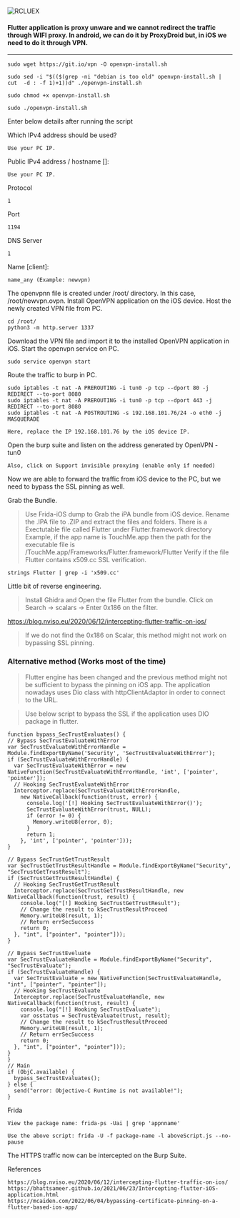 ![RCLUEX](https://github.com/RClueX/Mobile-App-Security/assets/110445358/4f71ef57-b391-48bb-9449-22396e066d5e)



#### Flutter application is proxy unware and we cannot redirect the traffic through WIFI proxy. In android, we can do it by ProxyDroid but, in iOS we need to do it through VPN.

----


```
sudo wget https://git.io/vpn -O openvpn-install.sh
```
```
sudo sed -i "$(($(grep -ni "debian is too old" openvpn-install.sh | cut  -d : -f 1)+1))d" ./openvpn-install.sh
```
```
sudo chmod +x openvpn-install.sh
```
```
sudo ./openvpn-install.sh
```

Enter below details after running the script

Which IPv4 address should be used?

    Use your PC IP.

Public IPv4 address / hostname []:

    Use your PC IP.

Protocol

    1

Port

    1194

DNS Server

    1

Name [client]:

    name_any (Example: newvpn)

The openvpnn file is created under /root/ directory. In this case, /root/newvpn.ovpn.
Install OpenVPN application on the iOS device.
Host the newly created VPN file from PC.

    cd /root/
    python3 -m http.server 1337

Download the VPN file and import it to the installed OpenVPN application in iOS.
Start the openvpn service on PC.

    sudo service openvpn start

Route the traffic to burp in PC.

```
sudo iptables -t nat -A PREROUTING -i tun0 -p tcp --dport 80 -j REDIRECT --to-port 8080
sudo iptables -t nat -A PREROUTING -i tun0 -p tcp --dport 443 -j REDIRECT --to-port 8080
sudo iptables -t nat -A POSTROUTING -s 192.168.101.76/24 -o eth0 -j MASQUERADE
```

    Here, replace the IP 192.168.101.76 by the iOS device IP.

Open the burp suite and listen on the address generated by OpenVPN - tun0

    Also, click on Support invisible proxying (enable only if needed)

Now we are able to forward the traffic from iOS device to the PC, but we need to bypass the SSL pinning as well.

Grab the Bundle.

> Use Frida-iOS dump to Grab the iPA bundle from iOS device.
> Rename the .IPA file to .ZIP and extract the files and folders.
> There is a Exectutable file called Flutter under Flutter.framework directory
> Example, if the app name is TouchMe.app then the path for the executable file is /TouchMe.app/Frameworks/Flutter.framework/Flutter
> Verify if the file Flutter contains x509.cc SSL verification.
```
strings Flutter | grep -i 'x509.cc'
```

Little bit of reverse engineering.

> Install Ghidra and Open the file Flutter from the bundle.
> Click on Search -> scalars -> Enter 0x186 on the filter.

https://blog.nviso.eu/2020/06/12/intercepting-flutter-traffic-on-ios/

> If we do not find the 0x186 on Scalar, this method might not work on bypassing SSL pinning.

### Alternative method (Works most of the time)

> Flutter engine has been changed and the previous method might not be sufficient to bypass the pinning on iOS app. The application nowadays uses Dio class with httpClientAdaptor in order to connect to the URL.

> Use below script to bypass the SSL if the application uses DIO package in flutter.


```
function bypass_SecTrustEvaluates() {
// Bypass SecTrustEvaluateWithError
var SecTrustEvaluateWithErrorHandle = Module.findExportByName('Security', 'SecTrustEvaluateWithError');
if (SecTrustEvaluateWithErrorHandle) {
  var SecTrustEvaluateWithError = new NativeFunction(SecTrustEvaluateWithErrorHandle, 'int', ['pointer', 'pointer']);
  // Hooking SecTrustEvaluateWithError
  Interceptor.replace(SecTrustEvaluateWithErrorHandle,
    new NativeCallback(function(trust, error) {
      console.log('[!] Hooking SecTrustEvaluateWithError()');
      SecTrustEvaluateWithError(trust, NULL);
      if (error != 0) {
        Memory.writeU8(error, 0); 
      } 
      return 1;
    }, 'int', ['pointer', 'pointer']));
}

// Bypass SecTrustGetTrustResult
var SecTrustGetTrustResultHandle = Module.findExportByName("Security", "SecTrustGetTrustResult");
if (SecTrustGetTrustResultHandle) {
  // Hooking SecTrustGetTrustResult
  Interceptor.replace(SecTrustGetTrustResultHandle, new NativeCallback(function(trust, result) {
    console.log("[!] Hooking SecTrustGetTrustResult");
    // Change the result to kSecTrustResultProceed
    Memory.writeU8(result, 1);
    // Return errSecSuccess
    return 0;
  }, "int", ["pointer", "pointer"]));
}

// Bypass SecTrustEveluate
var SecTrustEvaluateHandle = Module.findExportByName("Security", "SecTrustEvaluate");
if (SecTrustEvaluateHandle) {
  var SecTrustEvaluate = new NativeFunction(SecTrustEvaluateHandle, "int", ["pointer", "pointer"]);
  // Hooking SecTrustEvaluate
  Interceptor.replace(SecTrustEvaluateHandle, new NativeCallback(function(trust, result) {
    console.log("[!] Hooking SecTrustEvaluate");
    var osstatus = SecTrustEvaluate(trust, result);
    // Change the result to kSecTrustResultProceed
    Memory.writeU8(result, 1);
    // Return errSecSuccess
    return 0;
  }, "int", ["pointer", "pointer"]));
}
}
// Main
if (ObjC.available) {
  bypass_SecTrustEvaluates();
} else {
  send("error: Objective-C Runtime is not available!");
}
```

Frida
```
View the package name: frida-ps -Uai | grep 'appnname'
```
```
Use the above script: frida -U -f package-name -l aboveScript.js --no-pause
```

The HTTPS traffic now can be intercepted on the Burp Suite.

References

    https://blog.nviso.eu/2020/06/12/intercepting-flutter-traffic-on-ios/
    https://bhattsameer.github.io/2021/06/23/Intercepting-flutter-iOS-application.html
    https://mcaiden.com/2022/06/04/bypassing-certificate-pinning-on-a-flutter-based-ios-app/


